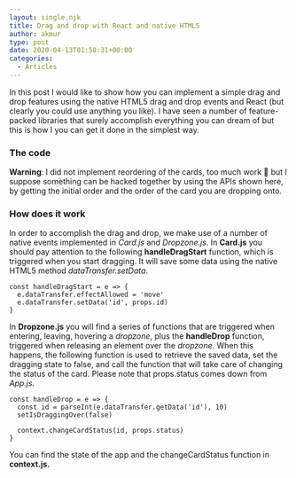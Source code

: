 ```yaml
---
layout: single.njk
title: Drag and drop with React and native HTML5
author: akmur
type: post
date: 2020-04-13T01:58:31+00:00
categories:
  - Articles
---
```


In this post I would like to show how you can implement a simple drag and drop features using the native HTML5 drag and drop events and React (but clearly you could use anything you like). I have seen a number of feature-packed libraries that surely accomplish everything you can dream of but this is how I you can get it done in the simplest way.

### The code

**Warning**: I did not implement reordering of the cards, too much work 🙂 but I suppose something can be hacked together by using the APIs shown here, by getting the initial order and the order of the card you are dropping onto.

### How does it work

In order to accomplish the drag and drop, we make use of a number of native events implemented in _Card.js_ and _Dropzone.js_. In **Card.js** you should pay attention to the following **handleDragStart** function, which is triggered when you start dragging. It will save some data using the native HTML5 method _dataTransfer.setData_.

```
const handleDragStart = e => {
  e.dataTransfer.effectAllowed = 'move'
  e.dataTransfer.setData('id', props.id)
}
```

In **Dropzone.js** you will find a series of functions that are triggered when entering, leaving, hovering a _dropzone_, plus the **handleDrop** function, triggered when releasing an element over the _dropzone_. When this happens, the following function is used to retrieve the saved data, set the dragging state to false, and call the function that will take care of changing the status of the card. Please note that props.status comes down from _App.js._

```
const handleDrop = e => {
  const id = parseInt(e.dataTransfer.getData('id'), 10)
  setIsDraggingOver(false)

  context.changeCardStatus(id, props.status)
}
```

You can find the state of the app and the changeCardStatus function in **context.js.**
